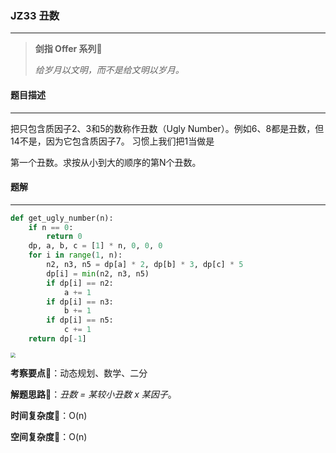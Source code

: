 ### JZ33 丑数

---



> **剑指 Offer 系列**🌟
>
> *给岁月以文明，而不是给文明以岁月。*



#### 题目描述

---

把只包含质因子2、3和5的数称作丑数（Ugly Number）。例如6、8都是丑数，但14不是，因为它包含质因子7。 习惯上我们把1当做是

第一个丑数。求按从小到大的顺序的第N个丑数。



#### 题解

---

```python
def get_ugly_number(n):
    if n == 0:
        return 0
    dp, a, b, c = [1] * n, 0, 0, 0
    for i in range(1, n):
        n2, n3, n5 = dp[a] * 2, dp[b] * 3, dp[c] * 5
        dp[i] = min(n2, n3, n5)
        if dp[i] == n2:
            a += 1
        if dp[i] == n3:
            b += 1
        if dp[i] == n5:
            c += 1
    return dp[-1]
```



<img src="https://tva1.sinaimg.cn/large/007S8ZIlly1girbgtavwpj30m00iewh5.jpg" style="zoom:50%;" />



**考察要点**🍥：动态规划、数学、二分

**解题思路**🍬：*丑数 = 某较小丑数 x 某因子*。



**时间复杂度**🍉：O(n)

**空间复杂度**🍭：O(n)

